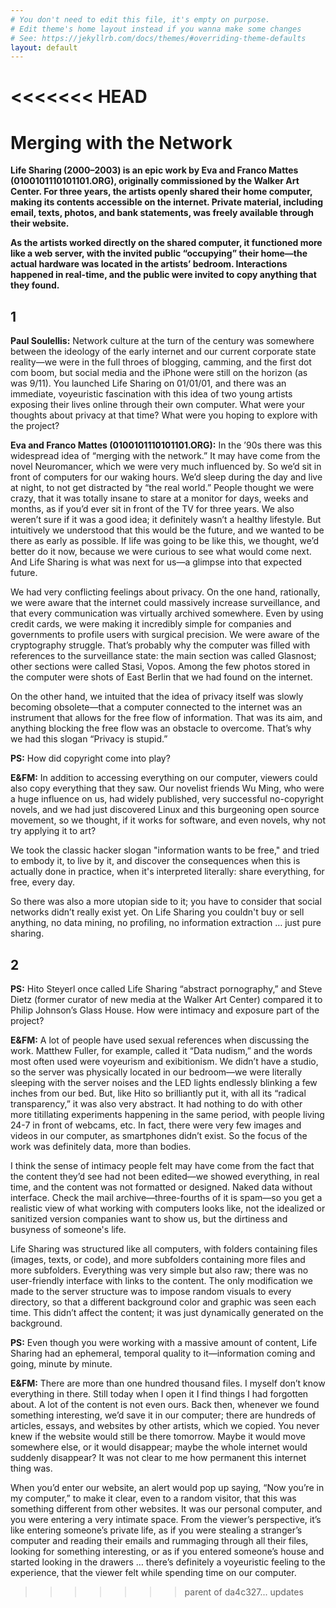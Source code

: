 ```yaml
---
# You don't need to edit this file, it's empty on purpose.
# Edit theme's home layout instead if you wanna make some changes
# See: https://jekyllrb.com/docs/themes/#overriding-theme-defaults
layout: default
---
```

<<<<<<< HEAD
=======
# Merging with the Network

**Life Sharing (2000–2003) is an epic work by Eva and Franco Mattes (0100101110101101.ORG), originally commissioned by the Walker Art Center. For three years, the artists openly shared their home computer, making its contents accessible on the internet. Private material, including email, texts, photos, and bank statements, was freely available through their website.**

**As the artists worked directly on the shared computer, it functioned more like a web server, with the invited public “occupying” their home—the actual hardware was located in the artists’ bedroom. Interactions happened in real-time, and the public were invited to copy anything that they found.**

## 1

**Paul Soulellis:** Network culture at the turn of the century was somewhere between the ideology of the early internet and our current corporate state reality—we were in the full throes of blogging, camming, and the first dot com boom, but social media and the iPhone were still on the horizon (as was 9/11). You launched Life Sharing on 01/01/01, and there was an immediate, voyeuristic fascination with this idea of two young artists exposing their lives online through their own computer. What were your thoughts about privacy at that time? What were you hoping to explore with the project?

**Eva and Franco Mattes (0100101110101101.ORG):** In the ’90s there was this widespread idea of “merging with the network.” It may have come from the novel Neuromancer, which we were very much influenced by. So we’d sit in front of computers for our waking hours. We’d sleep during the day and live at night, to not get distracted by “the real world.” People thought we were crazy, that it was totally insane to stare at a monitor for days, weeks and months, as if you’d ever sit in front of the TV for three years. We also weren’t sure if it was a good idea; it definitely wasn’t a healthy lifestyle. But intuitively we understood that this would be the future, and we wanted to be there as early as possible. If life was going to be like this, we thought, we’d better do it now, because we were curious to see what would come next. And Life Sharing is what was next for us—a glimpse into that expected future.

We had very conflicting feelings about privacy. On the one hand, rationally, we were aware that the internet could massively increase surveillance, and that every communication was virtually archived somewhere. Even by using credit cards, we were making it incredibly simple for companies and governments to profile users with surgical precision. We were aware of the cryptography struggle. That’s probably why the computer was filled with references to the surveillance state: the main section was called Glasnost; other sections were called Stasi, Vopos. Among the few photos stored in the computer were shots of East Berlin that we had found on the internet.

On the other hand, we intuited that the idea of privacy itself was slowly becoming obsolete—that a computer connected to the internet was an instrument that allows for the free flow of information. That was its aim, and anything blocking the free flow was an obstacle to overcome. That’s why we had this slogan “Privacy is stupid.”

**PS:** How did copyright come into play?

**E&FM:** In addition to accessing everything on our computer, viewers could also copy everything that they saw. Our novelist friends Wu Ming, who were a huge influence on us, had widely published, very successful no-copyright novels, and we had just discovered Linux and this burgeoning open source movement, so we thought, if it works for software, and even novels, why not try applying it to art?

We took the classic hacker slogan "information wants to be free," and tried to embody it, to live by it, and discover the consequences when this is actually done in practice, when it's interpreted literally: share everything, for free, every day.

So there was also a more utopian side to it; you have to consider that social networks didn’t really exist yet. On Life Sharing you couldn't buy or sell anything, no data mining, no profiling, no information extraction … just pure sharing.

## 2

**PS:** Hito Steyerl once called Life Sharing “abstract pornography,” and Steve Dietz (former curator of new media at the Walker Art Center) compared it to Philip Johnson’s Glass House. How were intimacy and exposure part of the project?

**E&FM:** A lot of people have used sexual references when discussing the work. Matthew Fuller, for example, called it “Data nudism,” and the words most often used were voyeurism and exibitionism. We didn’t have a studio, so the server was physically located in our bedroom—we were literally sleeping with the server noises and the LED lights endlessly blinking a few inches from our bed. But, like Hito so brilliantly put it, with all its “radical transparency,” it was also very abstract. It had nothing to do with other more titillating experiments happening in the same period, with people living 24-7 in front of webcams, etc. In fact, there were very few images and videos in our computer, as smartphones didn’t exist. So the focus of the work was definitely data, more than bodies.

I think the sense of intimacy people felt may have come from the fact that the content they’d see had not been edited—we showed everything, in real time, and the content was not formatted or designed. Naked data without interface. Check the mail archive—three-fourths of it is spam—so you get a realistic view of what working with computers looks like, not the idealized or sanitized version companies want to show us, but the dirtiness and busyness of someone's life.

Life Sharing was structured like all computers, with folders containing files (images, texts, or code), and more subfolders containing more files and more subfolders. Everything was very simple but also raw; there was no user-friendly interface with links to the content. The only modification we made to the server structure was to impose random visuals to every directory, so that a different background color and graphic was seen each time. This didn’t affect the content; it was just dynamically generated on the background.

**PS:** Even though you were working with a massive amount of content, Life Sharing had an ephemeral, temporal quality to it—information coming and going, minute by minute.

**E&FM:** There are more than one hundred thousand files. I myself don’t know everything in there. Still today when I open it I find things I had forgotten about. A lot of the content is not even ours. Back then, whenever we found something interesting, we’d save it in our computer; there are hundreds of articles, essays, and websites by other artists, which we copied. You never knew if the website would still be there tomorrow. Maybe it would move somewhere else, or it would disappear; maybe the whole internet would suddenly disappear? It was not clear to me how permanent this internet thing was.

When you’d enter our website, an alert would pop up saying, “Now you’re in my computer,” to make it clear, even to a random visitor, that this was something different from other websites. It was our personal computer, and you were entering a very intimate space. From the viewer’s perspective, it’s like entering someone’s private life, as if you were stealing a stranger’s computer and reading their emails and rummaging through all their files, looking for something interesting, or as if you entered someone’s house and started looking in the drawers … there’s definitely a voyeuristic feeling to the experience, that the viewer felt while spending time on our computer.
>>>>>>> parent of da4c327... updates



